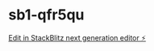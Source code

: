 # sb1-qfr5qu

[Edit in StackBlitz next generation editor ⚡️](https://stackblitz.com/~/github.com/kevforbs/sb1-qfr5qu)